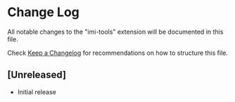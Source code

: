 # Change Log

All notable changes to the "imi-tools" extension will be documented in this file.

Check [Keep a Changelog](http://keepachangelog.com/) for recommendations on how to structure this file.

## [Unreleased]

- Initial release